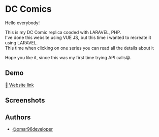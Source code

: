 
# DC Comics

Hello everybody!  

This is my DC Comic replica cooded with LARAVEL, PHP.  
I've done this website using VUE JS, but this time i wanted to recreate it using LARAVEL.  
This time when clicking on one series you can read all the details about it  

Hope you like it, since this was my first time trying API calls😁.
## Demo

[🔗 Website link](https://spotify-proj.netlify.app/)




## Screenshots




## Authors

- [@omar96developer](https://github.com/omar96developer)

